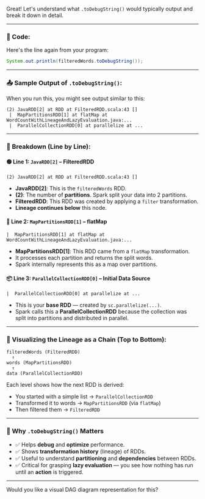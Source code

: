 Great! Let's understand what `.toDebugString()` would typically output and break it down in detail.

---

### 🧪 Code:

Here's the line again from your program:

```java
System.out.println(filteredWords.toDebugString());
```

---

### 📤 Sample Output of `.toDebugString()`:

When you run this, you might see output similar to this:

```
(2) JavaRDD[2] at RDD at FilteredRDD.scala:43 []
 |  MapPartitionsRDD[1] at flatMap at WordCountWithLineageAndLazyEvaluation.java:...
 |  ParallelCollectionRDD[0] at parallelize at ...
```

---

### 🧠 Breakdown (Line by Line):

#### 🟢 Line 1: `JavaRDD[2]` – FilteredRDD

```
(2) JavaRDD[2] at RDD at FilteredRDD.scala:43 []
```

* **JavaRDD\[2]**: This is the `filteredWords` RDD.
* **(2)**: The number of **partitions**. Spark split your data into 2 partitions.
* **FilteredRDD**: This RDD was created by applying a `filter` transformation.
* **Lineage continues below** this node.

#### 🔁 Line 2: `MapPartitionsRDD[1]` – flatMap

```
|  MapPartitionsRDD[1] at flatMap at WordCountWithLineageAndLazyEvaluation.java:...
```

* **MapPartitionsRDD\[1]**: This RDD came from a `flatMap` transformation.
* It processes each partition and returns the split words.
* Spark internally represents this as a map over partitions.

#### 📦 Line 3: `ParallelCollectionRDD[0]` – Initial Data Source

```
|  ParallelCollectionRDD[0] at parallelize at ...
```

* This is your **base RDD** — created by `sc.parallelize(...)`.
* Spark calls this a **ParallelCollectionRDD** because the collection was split into partitions and distributed in parallel.

---

### 🧬 Visualizing the Lineage as a Chain (Top to Bottom):

```
filteredWords (FilteredRDD)
  ↑
words (MapPartitionsRDD)
  ↑
data (ParallelCollectionRDD)
```

Each level shows how the next RDD is derived:

* You started with a simple list → `ParallelCollectionRDD`
* Transformed it to words → `MapPartitionsRDD` (via `flatMap`)
* Then filtered them → `FilteredRDD`

---

### 📌 Why `.toDebugString()` Matters

* ✅ Helps **debug** and **optimize** performance.
* ✅ Shows **transformation history** (lineage) of RDDs.
* ✅ Useful to understand **partitioning** and **dependencies** between RDDs.
* ✅ Critical for grasping **lazy evaluation** — you see how nothing has run until an **action** is triggered.

---

Would you like a visual DAG diagram representation for this?
